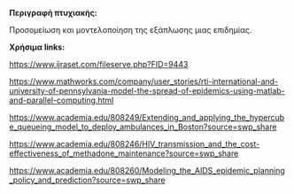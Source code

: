 <b>Περιγραφή πτυχιακής:</b>

Προσομείωση και μοντελοποίηση της εξάπλωσης μιας επιδημίας.


<b>Χρήσιμα links:</b>

https://www.ijraset.com/fileserve.php?FID=9443

https://www.mathworks.com/company/user_stories/rti-international-and-university-of-pennsylvania-model-the-spread-of-epidemics-using-matlab-and-parallel-computing.html

https://www.academia.edu/808249/Extending_and_applying_the_hypercube_queueing_model_to_deploy_ambulances_in_Boston?source=swp_share

https://www.academia.edu/808246/HIV_transmission_and_the_cost-effectiveness_of_methadone_maintenance?source=swp_share

https://www.academia.edu/808260/Modeling_the_AIDS_epidemic_planning_policy_and_prediction?source=swp_share
